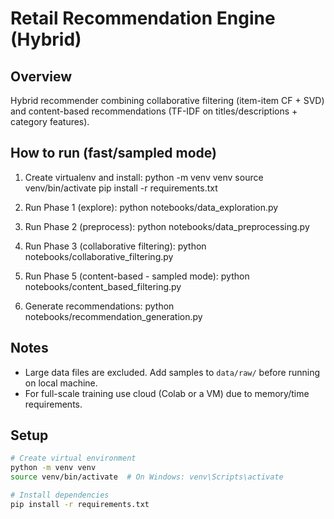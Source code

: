 # Retail Recommendation Engine (Hybrid)

Overview
--------
Hybrid recommender combining collaborative filtering (item-item CF + SVD) and
content-based recommendations (TF-IDF on titles/descriptions + category features).

How to run (fast/sampled mode)
------------------------------
1. Create virtualenv and install:
   python -m venv venv
   source venv/bin/activate
   pip install -r requirements.txt

2. Run Phase 1 (explore):
   python notebooks/data_exploration.py

3. Run Phase 2 (preprocess):
   python notebooks/data_preprocessing.py

4. Run Phase 3 (collaborative filtering):
   python notebooks/collaborative_filtering.py

5. Run Phase 5 (content-based - sampled mode):
   python notebooks/content_based_filtering.py

6. Generate recommendations:
   python notebooks/recommendation_generation.py

Notes
-----
- Large data files are excluded. Add samples to `data/raw/` before running on local machine.
- For full-scale training use cloud (Colab or a VM) due to memory/time requirements.

## Setup
```bash
# Create virtual environment
python -m venv venv
source venv/bin/activate  # On Windows: venv\Scripts\activate

# Install dependencies
pip install -r requirements.txt